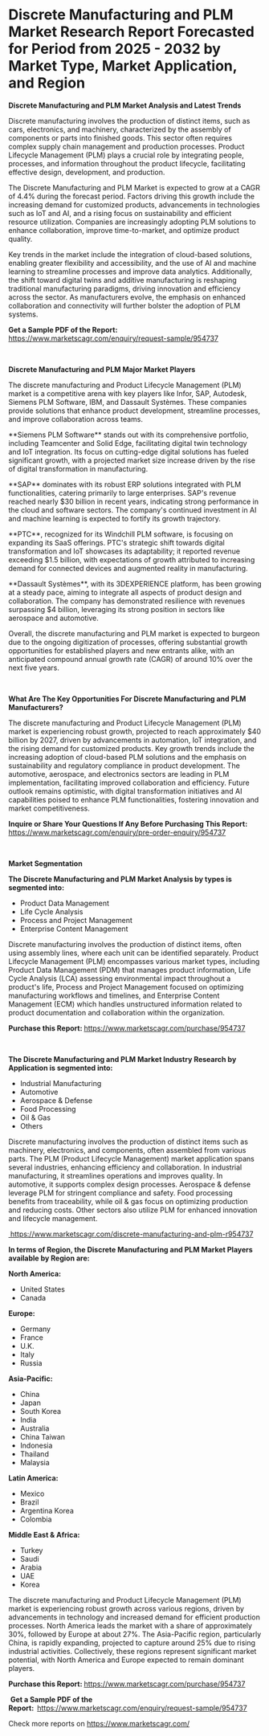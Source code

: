 <p><h1>Discrete Manufacturing and PLM Market Research Report Forecasted for Period from 2025 -  2032 by Market Type, Market Application, and Region</h1></p><p><strong>Discrete Manufacturing and PLM Market Analysis and Latest Trends</strong></p>
<p><p>Discrete manufacturing involves the production of distinct items, such as cars, electronics, and machinery, characterized by the assembly of components or parts into finished goods. This sector often requires complex supply chain management and production processes. Product Lifecycle Management (PLM) plays a crucial role by integrating people, processes, and information throughout the product lifecycle, facilitating effective design, development, and production.</p><p>The Discrete Manufacturing and PLM Market is expected to grow at a CAGR of 4.4% during the forecast period. Factors driving this growth include the increasing demand for customized products, advancements in technologies such as IoT and AI, and a rising focus on sustainability and efficient resource utilization. Companies are increasingly adopting PLM solutions to enhance collaboration, improve time-to-market, and optimize product quality.</p><p>Key trends in the market include the integration of cloud-based solutions, enabling greater flexibility and accessibility, and the use of AI and machine learning to streamline processes and improve data analytics. Additionally, the shift toward digital twins and additive manufacturing is reshaping traditional manufacturing paradigms, driving innovation and efficiency across the sector. As manufacturers evolve, the emphasis on enhanced collaboration and connectivity will further bolster the adoption of PLM systems.</p></p>
<p><strong>Get a Sample PDF of the Report:&nbsp;</strong> <a href="https://www.marketscagr.com/enquiry/request-sample/954737?utm_campaign=2782&utm_medium=2&utm_source=Github&utm_content=ia&utm_term=07032025&utm_id=discrete-manufacturing-and-plm">https://www.marketscagr.com/enquiry/request-sample/954737</a></p>
<p>&nbsp;</p>
<p><strong>Discrete Manufacturing and PLM Major Market Players</strong></p>
<p><p>The discrete manufacturing and Product Lifecycle Management (PLM) market is a competitive arena with key players like Infor, SAP, Autodesk, Siemens PLM Software, IBM, and Dassault Systèmes. These companies provide solutions that enhance product development, streamline processes, and improve collaboration across teams. </p><p>**Siemens PLM Software** stands out with its comprehensive portfolio, including Teamcenter and Solid Edge, facilitating digital twin technology and IoT integration. Its focus on cutting-edge digital solutions has fueled significant growth, with a projected market size increase driven by the rise of digital transformation in manufacturing.</p><p>**SAP** dominates with its robust ERP solutions integrated with PLM functionalities, catering primarily to large enterprises. SAP's revenue reached nearly $30 billion in recent years, indicating strong performance in the cloud and software sectors. The company's continued investment in AI and machine learning is expected to fortify its growth trajectory.</p><p>**PTC**, recognized for its Windchill PLM software, is focusing on expanding its SaaS offerings. PTC's strategic shift towards digital transformation and IoT showcases its adaptability; it reported revenue exceeding $1.5 billion, with expectations of growth attributed to increasing demand for connected devices and augmented reality in manufacturing.</p><p>**Dassault Systèmes**, with its 3DEXPERIENCE platform, has been growing at a steady pace, aiming to integrate all aspects of product design and collaboration. The company has demonstrated resilience with revenues surpassing $4 billion, leveraging its strong position in sectors like aerospace and automotive.</p><p>Overall, the discrete manufacturing and PLM market is expected to burgeon due to the ongoing digitization of processes, offering substantial growth opportunities for established players and new entrants alike, with an anticipated compound annual growth rate (CAGR) of around 10% over the next five years.</p></p>
<p>&nbsp;</p>
<p><strong>What Are The Key Opportunities For Discrete Manufacturing and PLM Manufacturers?</strong></p>
<p><p>The discrete manufacturing and Product Lifecycle Management (PLM) market is experiencing robust growth, projected to reach approximately $40 billion by 2027, driven by advancements in automation, IoT integration, and the rising demand for customized products. Key growth trends include the increasing adoption of cloud-based PLM solutions and the emphasis on sustainability and regulatory compliance in product development. The automotive, aerospace, and electronics sectors are leading in PLM implementation, facilitating improved collaboration and efficiency. Future outlook remains optimistic, with digital transformation initiatives and AI capabilities poised to enhance PLM functionalities, fostering innovation and market competitiveness.</p></p>
<p><strong>Inquire or Share Your Questions If Any Before Purchasing This Report:</strong> <a href="https://www.marketscagr.com/enquiry/pre-order-enquiry/954737?utm_campaign=2782&utm_medium=2&utm_source=Github&utm_content=ia&utm_term=07032025&utm_id=discrete-manufacturing-and-plm">https://www.marketscagr.com/enquiry/pre-order-enquiry/954737</a></p>
<p>&nbsp;</p>
<p><strong>Market Segmentation</strong></p>
<p><strong>The Discrete Manufacturing and PLM Market Analysis by types is segmented into:</strong></p>
<p><ul><li>Product Data Management</li><li>Life Cycle Analysis</li><li>Process and Project Management</li><li>Enterprise Content Management</li></ul></p>
<p><p>Discrete manufacturing involves the production of distinct items, often using assembly lines, where each unit can be identified separately. Product Lifecycle Management (PLM) encompasses various market types, including Product Data Management (PDM) that manages product information, Life Cycle Analysis (LCA) assessing environmental impact throughout a product's life, Process and Project Management focused on optimizing manufacturing workflows and timelines, and Enterprise Content Management (ECM) which handles unstructured information related to product documentation and collaboration within the organization.</p></p>
<p><strong>Purchase this Report:&nbsp;</strong><a href="https://www.marketscagr.com/purchase/954737?utm_campaign=2782&utm_medium=2&utm_source=Github&utm_content=ia&utm_term=07032025&utm_id=discrete-manufacturing-and-plm">https://www.marketscagr.com/purchase/954737</a></p>
<p>&nbsp;</p>
<p><strong>The Discrete Manufacturing and PLM Market Industry Research by Application is segmented into:</strong></p>
<p><ul><li>Industrial Manufacturing</li><li>Automotive</li><li>Aerospace & Defense</li><li>Food Processing</li><li>Oil & Gas</li><li>Others</li></ul></p>
<p><p>Discrete manufacturing involves the production of distinct items such as machinery, electronics, and components, often assembled from various parts. The PLM (Product Lifecycle Management) market application spans several industries, enhancing efficiency and collaboration. In industrial manufacturing, it streamlines operations and improves quality. In automotive, it supports complex design processes. Aerospace & defense leverage PLM for stringent compliance and safety. Food processing benefits from traceability, while oil & gas focus on optimizing production and reducing costs. Other sectors also utilize PLM for enhanced innovation and lifecycle management.</p></p>
<p><a href="https://www.marketscagr.com/discrete-manufacturing-and-plm-r954737?utm_campaign=2782&utm_medium=2&utm_source=Github&utm_content=ia&utm_term=07032025&utm_id=discrete-manufacturing-and-plm">&nbsp;https://www.marketscagr.com/discrete-manufacturing-and-plm-r954737</a></p>
<p><strong>In terms of Region, the Discrete Manufacturing and PLM Market Players available by Region are:</strong></p>
<p>
    <p> <strong> North America: </strong>
        <ul>
            <li>United States</li>
            <li>Canada</li>
        </ul>
        </p> 
    <p> <strong> Europe: </strong>
        <ul>
            <li>Germany</li>
            <li>France</li>
            <li>U.K.</li>
            <li>Italy</li>
            <li>Russia</li>
        </ul>
        </p> 
    <p> <strong> Asia-Pacific: </strong>
        <ul>
            <li>China</li>
            <li>Japan</li>
            <li>South Korea</li>
            <li>India</li>
            <li>Australia</li>
            <li>China Taiwan</li>
            <li>Indonesia</li>
            <li>Thailand</li>
            <li>Malaysia</li>
        </ul>
        </p> 
    <p> <strong> Latin America: </strong>
        <ul>
            <li>Mexico</li>
            <li>Brazil</li>
            <li>Argentina Korea</li>
            <li>Colombia</li>
        </ul>
        </p> 
    <p> <strong> Middle East & Africa: </strong>
        <ul>
            <li>Turkey</li>
            <li>Saudi</li>
            <li>Arabia</li>
            <li>UAE</li>
            <li>Korea</li>
        </ul>
    </p>
    </p>
<p><p>The discrete manufacturing and Product Lifecycle Management (PLM) market is experiencing robust growth across various regions, driven by advancements in technology and increased demand for efficient production processes. North America leads the market with a share of approximately 30%, followed by Europe at about 27%. The Asia-Pacific region, particularly China, is rapidly expanding, projected to capture around 25% due to rising industrial activities. Collectively, these regions represent significant market potential, with North America and Europe expected to remain dominant players.</p></p>
<p><strong>Purchase this Report: </strong><a href="https://www.marketscagr.com/purchase/954737?utm_campaign=2782&utm_medium=2&utm_source=Github&utm_content=ia&utm_term=07032025&utm_id=discrete-manufacturing-and-plm">https://www.marketscagr.com/purchase/954737</a></p>
<p>&nbsp;<strong>Get a Sample PDF of the Report:&nbsp;&nbsp;</strong><a href="https://www.marketscagr.com/enquiry/request-sample/954737?utm_campaign=2782&utm_medium=2&utm_source=Github&utm_content=ia&utm_term=07032025&utm_id=discrete-manufacturing-and-plm">https://www.marketscagr.com/enquiry/request-sample/954737</a></p>
<p><strong></strong></p>
<p>Check more reports on <a href="https://www.marketscagr.com/?utm_campaign=2782&utm_medium=2&utm_source=Github&utm_content=ia&utm_term=07032025&utm_id=discrete-manufacturing-and-plm">https://www.marketscagr.com/</a></p>